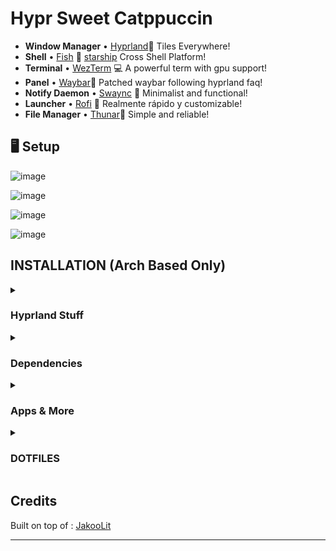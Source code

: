 # Hypr Sweet Catppuccin

- **Window Manager** • [Hyprland](https://github.com/hyprwm/Hyprland)🎨 Tiles
  Everywhere!
- **Shell** • [Fish](https://github.com/fish-shell/fish-shell) 🐠
  [starship](https://github.com/starship/starship) Cross Shell Platform!
- **Terminal** • [WezTerm](https://github.com/wez/wezterm) 💻 A powerful term
  with gpu support!
- **Panel** • [Waybar](https://aur.archlinux.org/packages/waybar-hyprland-git)🍧
  Patched waybar following hyprland faq!
- **Notify Daemon** • [Swaync](https://github.com/ErikReider/SwayNotificationCenter) 🍃
  Minimalist and functional!
- **Launcher** • [Rofi](https://github.com/davatorium/rofi) 🚀 Realmente rápido
  y customizable!
- **File Manager** • [Thunar](https://github.com/xfce-mirror/thunar)🔨 Simple and reliable!

## 🖥️ Setup

![image](https://github.com/SherLock707/hyprland_itachi/assets/26952545/7a4dbba6-ccee-4b1b-bc1c-e4be46f598dd)

![image](https://github.com/SherLock707/hyprland_itachi/assets/26952545/caeb167f-5b5f-4d77-b2fe-c26f39333357)

![image](https://github.com/SherLock707/hyprland_itachi/assets/26952545/a835a620-a6cd-44f0-82e1-20f08e8142bf)

![image](https://github.com/SherLock707/hyprland_itachi/assets/26952545/c2cd011c-c434-4405-9a83-e0ddc384f4b8)


## INSTALLATION (Arch Based Only)


<div align="left">

<details>
<summary><h3>Hyprland Stuff</h3></summary>

###### To get started, let's make sure we have all the necessary prerequisites. In this case, I'm using Paru as the AUR helper, but keep in mind that your system may require a different approach.

- Installation using paru

```sh
## Hyprland Stuff
paru -S hyprland-git hyprpicker-git waybar-git \
dunst nwg-look wf-recorder wlogout wlsunset
```

</details>

<details>
<summary><h3>Dependencies</h3></summary>

- Installation using paru

```sh
## Dependencies
paru -S colord ffmpegthumbnailer gnome-keyring grimblast-git gtk-engine-murrine \
imagemagick kvantum pamixer playerctl polkit-kde-agent qt5-quickcontrols        \
qt5-quickcontrols2 qt5-wayland qt6-wayland swww ttf-font-awesome tumbler     \
ttf-jetbrains-mono ttf-icomoon-feather xdg-desktop-portal-hyprland-git xdotool  \
xwaylandvideobridge-cursor-mode-2-git cliphist qt5-imageformats qt5ct
```

</details>

<details>
<summary><h3>Apps & More</h3></summary>

```sh
## CLI & Tools
paru -S btop cava neofetch noise-suppression-for-voice   \
rofi-lbonn-wayland-git rofi-emoji starship zsh viewnior ocs-url
```

```sh
## Browser & File Explorer
paru -S brave-bin file-roller noto-fonts noto-fonts-cjk  \
noto-fonts-emoji thunar thunar-archive-plugin
```

```sh
# VSCode
paru -S code code-features code-marketplace
```

```sh
# Theme Based
paru -S catppuccin-gtk-theme-macchiato catppuccin-gtk-theme-mocha papirus-icon-theme sddm-git swaylock-effects-git kvantum kvantum-theme-catppuccin-git
```

```sh
# Pipewire & OBS
paru -S obs-studio-rc ffmpeg-obs cef-minimal-obs-rc-bin   \
pipewire pipewire-alsa pipewire-audio pipewire-pulse      \
pipewire-jack wireplumber gst-plugin-pipewire pavucontrol
```

</details>

</div>

<div align="left">

<details>
<summary><h3>DOTFILES</h3></summary>

###### To get started, let's make sure we have all the necessary prerequisites. In this case, I'm using Paru as the AUR helper, but keep in mind that your system may require a different approach.

```sh
git clone https://github.com/SherLock707/hyprland_itachi $HOME/Downloads/hyprland-dots/
cd $HOME/Downloads/hyprland-dots/
rsync -avxHAXP --exclude '.git*' .* ~/
```
</details>
</div>

## Credits

Built on top of : [JakooLit](https://github.com/JaKooLit/Hyprland-Dots)

---
